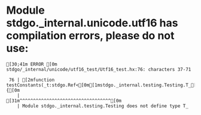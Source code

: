 # Module stdgo._internal.unicode.utf16 has compilation errors, please do not use:
```
[30;41m ERROR [0m stdgo/_internal/unicode/utf16_test/Utf16_test.hx:76: characters 37-71

 76 | [2mfunction testConstants(_t:stdgo.Ref<[0m[1mstdgo._internal.testing.Testing.T_[0m[2m>):Void {[0m
    |                                     [31m^^^^^^^^^^^^^^^^^^^^^^^^^^^^^^^^^^[0m
    | Module stdgo._internal.testing.Testing does not define type T_


```

